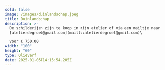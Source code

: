 ```yaml
---
sold: false
image: /images/duinlandschap.jpeg
title: Duinlandschap
description: >-
  De schilderijen zijn te koop in mijn atelier of via een mailtje naar
  [atelierdegroet@gmail.com](mailto:atelierdegroet@gmail.com)\

  voor € 750,00
width: "100"
height: "60"
type: Olieverf
date: 2025-01-05T14:15:54.205Z
---
```

